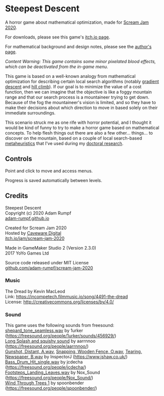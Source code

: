 # Steepest Descent

A horror game about mathematical optimization, made for [Scream Jam 2020](https://itch.io/jam/scream-jam-2020).

For downloads, please see this game's [itch.io page](https://adam-rumpf.itch.io/steepest-descent).

For mathematical background and design notes, please see the [author's page](https://adam-rumpf.github.io/games/steepest_descent.html).

_Content Warning: This game contains some minor pixelated blood effects, which can be deactivated from the in-game menu._

This game is based on a well-known analogy from mathematical optimization for describing certain local search algorithms (notably [gradient descent](https://en.wikipedia.org/wiki/Gradient_descent) and [hill climb](https://en.wikipedia.org/wiki/Hill_climbing)). If our goal is to minimize the value of a cost function, then we can imagine that the objective is like a foggy mountain range and that our search process is a mountaineer trying to get down. Because of the fog the mountaineer's vision is limited, and so they have to make their decisions about which direction to move in based solely on their immediate surroundings.

This scenario struck me as one rife with horror potential, and I thought it would be kind of funny to try to make a horror game based on mathematical concepts. To help flesh things out there are also a few other... things... to discover on the mountain, based on a couple of local search-based [metaheuristics](https://en.wikipedia.org/wiki/Metaheuristic) that I've used during my [doctoral research](https://adam-rumpf.github.io/research.html).

## Controls

Point and click to move and access menus.

Progress is saved automatically between levels.

## Credits

Steepest Descent  
Copyright (c) 2020 Adam Rumpf  
[adam-rumpf.github.io](https://adam-rumpf.github.io/)

Created for Scream Jam 2020  
Hosted by [Caveware Digital](https://caveware.itch.io/)  
[itch.io/jam/scream-jam-2020](https://itch.io/jam/scream-jam-2020)

Made in GameMaker Studio 2 (Version 2.3.0)  
2017 YoYo Games Ltd

Source code released under MIT License  
[github.com/adam-rumpf/scream-jam-2020](https://github.com/adam-rumpf/scream-jam-2020)

### Music

The Dread by Kevin MacLeod  
Link: https://incompetech.filmmusic.io/song/4491-the-dread  
License: http://creativecommons.org/licenses/by/4.0/

### Sound

This game uses the following sounds from freesound:  
[shepard_tone_seamless.wav](https://freesound.org/people/1urker/sounds/456929/) by 1urker (https://freesound.org/people/1urker/sounds/456929/)  
[Long Splash and squishy sound](https://freesound.org/people/aarrnnoo/sounds/516190/) by aarrnnoo (https://freesound.org/people/aarrnnoo/)  
[Gunshot, Distant, A.wav](https://freesound.org/people/InspectorJ/sounds/417345/), [Snapping, Wooden Fence, O.wav](https://freesound.org/people/InspectorJ/sounds/352201/), [Tearing, Newspaper, B.wav](https://freesound.org/people/InspectorJ/sounds/415766/) by InspectorJ (https://www.jshaw.co.uk/)  
[Bass_Drum_Hit_single.wav](https://freesound.org/people/jcdecha/sounds/235453/) by jcdecha (https://freesound.org/people/jcdecha/)  
[Footsteps_Landing_Leaves.wav](https://freesound.org/people/Nox_Sound/sounds/496420/) by Nox_Sound (https://freesound.org/people/Nox_Sound/)  
[Wind Through Trees 1](https://freesound.org/people/spoonbender/sounds/244939/) by spoonbender (https://freesound.org/people/spoonbender/)
